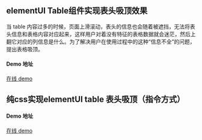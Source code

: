 ## elementUI Table组件实现表头吸顶效果

当 table 内容过多的时候，页面上滑滚动，表头的信息也会随着被遮挡，无法将表头信息和表格内容对应起来，这样用户对着没有特征的表格数据就会迷茫，然后上翻它对应的列信息是什么。为了解决用户在使用过程中的这种“信息不全”的问题，提出表格吸顶。

#### Demo 地址

[在线 demo](https://popozzz.github.io/onlineDemo/#/fixedTopTable)

## 纯css实现elementUI table 表头吸顶（指令方式）
#### Demo 地址

[在线 demo](https://popozzz.github.io/onlineDemo/#/cssFixedTopTable)
